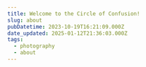 ```yaml
---
title: Welcome to the Circle of Confusion!
slug: about
pubDatetime: 2023-10-19T16:21:09.000Z
date_updated: 2025-01-12T21:36:03.000Z
tags:
  - photography
  - about
---
```

